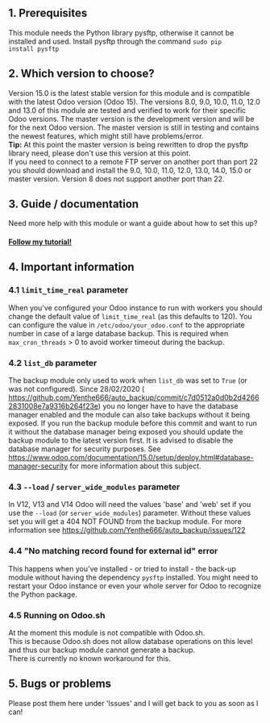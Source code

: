 ## 1. Prerequisites
This module needs the Python library pysftp, otherwise it cannot be installed and used. Install pysftp through the command <code>sudo pip install pysftp</code>

## 2. Which version to choose?
Version 15.0 is the latest stable version for this module and is compatible with the latest Odoo version (Odoo 15).
The versions 8.0, 9.0, 10.0, 11.0, 12.0 and 13.0 of this module are tested and verified to work for their specific Odoo versions. The master version is the development version and will be for the next Odoo version.
The master version is still in testing and contains the newest features, which might still have problems/error.<br/>
<b>Tip:</b> At this point the master version is being rewritten to drop the pysftp library need, please don't use this version at this point.<br/>
If you need to connect to a remote FTP server on another port than port 22 you should download and install the 9.0, 10.0, 11.0, 12.0, 13.0, 14.0, 15.0 or master version. Version 8 does not support another port than 22.

## 3. Guide / documentation
Need more help with this module or want a guide about how to set this up? <h4><a href="http://www.odoo.yenthevg.com/automated-backups-in-odoo/" target="_Blank">Follow my tutorial!</a></h4>

## 4. Important information
### 4.1 `limit_time_real` parameter
When you've configured your Odoo instance to run with workers you should change the default value of `limit_time_real` (as this defaults to 120). You can configure the value in `/etc/odoo/your_odoo.conf` to the appropriate number in case of a large database backup. This is required when `max_cron_threads` > 0 to avoid worker timeout during the backup.

### 4.2 `list_db` parameter
The backup module only used to work when `list_db` was set to `True` (or was not configured). Since 28/02/2020 ( https://github.com/Yenthe666/auto_backup/commit/c7d0512a0d0b2d42662831008e7a9316b264f23e) you no longer have to have the database manager enabled and the module can also take backups without it being exposed. If you run the backup module before this commit and want to run it without the database manager being exposed you should update the backup module to the latest version first.
It is advised to disable the database manager for security purposes. See https://www.odoo.com/documentation/15.0/setup/deploy.html#database-manager-security for more information about this subject.

### 4.3 `--load` / `server_wide_modules` parameter
In V12, V13 and V14 Odoo will need the values 'base' and 'web' set if you use the `--load` (or `server_wide_modules`) parameter. Without these values set you will get a 404 NOT FOUND from the backup module.
For more information see https://github.com/Yenthe666/auto_backup/issues/122

### 4.4 "No matching record found for external id" error
This happens when you've installed - or tried to install - the back-up module without having the dependency `pysftp` installed.
You might need to restart your Odoo instance or even your whole server for Odoo to recognize the Python package.

### 4.5 Running on Odoo.sh
At the moment this module is not compatible with Odoo.sh.<br/>
This is because Odoo.sh does not allow database operations on this level and thus our backup module cannot generate a backup.<br/>
There is currently no known workaround for this.

## 5. Bugs or problems
Please post them here under 'Issues' and I will get back to you as soon as I can!
